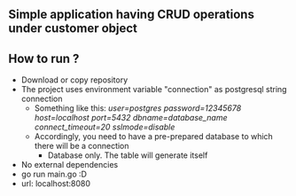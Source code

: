 ## Simple application having CRUD operations under customer object

## How to run ?
- Download or copy repository
- The project uses environment variable "connection" as postgresql string connection
  - Something like this: *user=postgres password=12345678 host=localhost port=5432 dbname=database_name connect_timeout=20 sslmode=disable*
  - Accordingly, you need to have a pre-prepared database to which there will be a connection
    - Database only. The table will generate itself
- No external dependencies
- go run main.go :D
- url: localhost:8080
